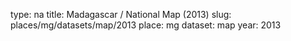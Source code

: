 type: na
title: Madagascar / National Map (2013)
slug: places/mg/datasets/map/2013
place: mg
dataset: map
year: 2013
